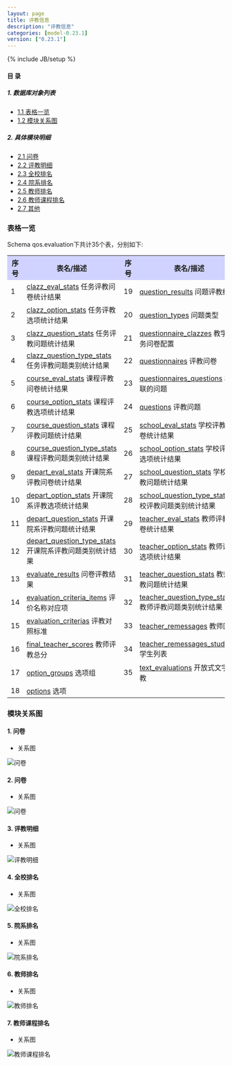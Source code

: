 ```yaml
---
layout: page
title: 评教信息 
description: "评教信息"
categories: [model-0.23.1]
version: ["0.23.1"]
---
```

{% include JB/setup %}

#### 目 录

##### 1. 数据库对象列表
  * [1.1 表格一览](index.html#表格一览)
  * [1.2 模块关系图](index.html#模块关系图)

##### 2. 具体模块明细
* [2.1 问卷](questionnaires.html)
* [2.2 评教明细](detail_results.html)
* [2.3 全校排名](college_results.html)
* [2.4 院系排名](depart_results.html)
* [2.5 教师排名](teacher_results.html)
* [2.6 教师课程排名](course_results.html)
* [2.7 其他](misc.html)

### 表格一览
Schema qos.evaluation下共计35个表，分别如下:

<table class="table table-bordered table-striped table-condensed">
  <tr>
    <th style="background-color:#D0D3FF">序号</th>
    <th style="background-color:#D0D3FF">表名/描述</th>
    <th style="background-color:#D0D3FF">序号</th>
    <th style="background-color:#D0D3FF">表名/描述</th>
  </tr>
  <tr>
    <td>1</td>
    <td><a href="/qos/evaluation/misc.html#表格-clazz_eval_stats-任务评教问卷统计结果">clazz_eval_stats</a> 任务评教问卷统计结果</td>
    <td>19</td>
    <td><a href="/qos/evaluation/detail_results.html#表格-question_results-问题评教结果">question_results</a> 问题评教结果</td>
  </tr>
  <tr>
    <td>2</td>
    <td><a href="/qos/evaluation/misc.html#表格-clazz_option_stats-任务评教选项统计结果">clazz_option_stats</a> 任务评教选项统计结果</td>
    <td>20</td>
    <td><a href="/qos/evaluation/questionnaires.html#表格-question_types-问题类型">question_types</a> 问题类型</td>
  </tr>
  <tr>
    <td>3</td>
    <td><a href="/qos/evaluation/misc.html#表格-clazz_question_stats-任务评教问题统计结果">clazz_question_stats</a> 任务评教问题统计结果</td>
    <td>21</td>
    <td><a href="/qos/evaluation/misc.html#表格-questionnaire_clazzes-教学任务问卷配置">questionnaire_clazzes</a> 教学任务问卷配置</td>
  </tr>
  <tr>
    <td>4</td>
    <td><a href="/qos/evaluation/misc.html#表格-clazz_question_type_stats-任务评教问题类别统计结果">clazz_question_type_stats</a> 任务评教问题类别统计结果</td>
    <td>22</td>
    <td><a href="/qos/evaluation/questionnaires.html#表格-questionnaires-评教问卷">questionnaires</a> 评教问卷</td>
  </tr>
  <tr>
    <td>5</td>
    <td><a href="/qos/evaluation/course_results.html#表格-course_eval_stats-课程评教问卷统计结果">course_eval_stats</a> 课程评教问卷统计结果</td>
    <td>23</td>
    <td><a href="/qos/evaluation/questionnaires.html#表格-questionnaires_questions-相关联的问题">questionnaires_questions</a> 相关联的问题</td>
  </tr>
  <tr>
    <td>6</td>
    <td><a href="/qos/evaluation/course_results.html#表格-course_option_stats-课程评教选项统计结果">course_option_stats</a> 课程评教选项统计结果</td>
    <td>24</td>
    <td><a href="/qos/evaluation/questionnaires.html#表格-questions-评教问题">questions</a> 评教问题</td>
  </tr>
  <tr>
    <td>7</td>
    <td><a href="/qos/evaluation/course_results.html#表格-course_question_stats-课程评教问题统计结果">course_question_stats</a> 课程评教问题统计结果</td>
    <td>25</td>
    <td><a href="/qos/evaluation/college_results.html#表格-school_eval_stats-学校评教问卷统计结果">school_eval_stats</a> 学校评教问卷统计结果</td>
  </tr>
  <tr>
    <td>8</td>
    <td><a href="/qos/evaluation/course_results.html#表格-course_question_type_stats-课程评教问题类别统计结果">course_question_type_stats</a> 课程评教问题类别统计结果</td>
    <td>26</td>
    <td><a href="/qos/evaluation/college_results.html#表格-school_option_stats-学校评教选项统计结果">school_option_stats</a> 学校评教选项统计结果</td>
  </tr>
  <tr>
    <td>9</td>
    <td><a href="/qos/evaluation/depart_results.html#表格-depart_eval_stats-开课院系评教问卷统计结果">depart_eval_stats</a> 开课院系评教问卷统计结果</td>
    <td>27</td>
    <td><a href="/qos/evaluation/college_results.html#表格-school_question_stats-学校评教问题统计结果">school_question_stats</a> 学校评教问题统计结果</td>
  </tr>
  <tr>
    <td>10</td>
    <td><a href="/qos/evaluation/depart_results.html#表格-depart_option_stats-开课院系评教选项统计结果">depart_option_stats</a> 开课院系评教选项统计结果</td>
    <td>28</td>
    <td><a href="/qos/evaluation/college_results.html#表格-school_question_type_stats-学校评教问题类别统计结果">school_question_type_stats</a> 学校评教问题类别统计结果</td>
  </tr>
  <tr>
    <td>11</td>
    <td><a href="/qos/evaluation/depart_results.html#表格-depart_question_stats-开课院系评教问题统计结果">depart_question_stats</a> 开课院系评教问题统计结果</td>
    <td>29</td>
    <td><a href="/qos/evaluation/teacher_results.html#表格-teacher_eval_stats-教师评教问卷统计结果">teacher_eval_stats</a> 教师评教问卷统计结果</td>
  </tr>
  <tr>
    <td>12</td>
    <td><a href="/qos/evaluation/depart_results.html#表格-depart_question_type_stats-开课院系评教问题类别统计结果">depart_question_type_stats</a> 开课院系评教问题类别统计结果</td>
    <td>30</td>
    <td><a href="/qos/evaluation/teacher_results.html#表格-teacher_option_stats-教师评教选项统计结果">teacher_option_stats</a> 教师评教选项统计结果</td>
  </tr>
  <tr>
    <td>13</td>
    <td><a href="/qos/evaluation/detail_results.html#表格-evaluate_results-问卷评教结果">evaluate_results</a> 问卷评教结果</td>
    <td>31</td>
    <td><a href="/qos/evaluation/teacher_results.html#表格-teacher_question_stats-教师评教问题统计结果">teacher_question_stats</a> 教师评教问题统计结果</td>
  </tr>
  <tr>
    <td>14</td>
    <td><a href="/qos/evaluation/misc.html#表格-evaluation_criteria_items-评价名称对应项">evaluation_criteria_items</a> 评价名称对应项</td>
    <td>32</td>
    <td><a href="/qos/evaluation/teacher_results.html#表格-teacher_question_type_stats-教师评教问题类别统计结果">teacher_question_type_stats</a> 教师评教问题类别统计结果</td>
  </tr>
  <tr>
    <td>15</td>
    <td><a href="/qos/evaluation/misc.html#表格-evaluation_criterias-评教对照标准">evaluation_criterias</a> 评教对照标准</td>
    <td>33</td>
    <td><a href="/qos/evaluation/teacher_results.html#表格-teacher_remessages-教师回复">teacher_remessages</a> 教师回复</td>
  </tr>
  <tr>
    <td>16</td>
    <td><a href="/qos/evaluation/misc.html#表格-final_teacher_scores-教师评教总分">final_teacher_scores</a> 教师评教总分</td>
    <td>34</td>
    <td><a href="/qos/evaluation/teacher_results.html#表格-teacher_remessages_students-学生列表">teacher_remessages_students</a> 学生列表</td>
  </tr>
  <tr>
    <td>17</td>
    <td><a href="/qos/evaluation/questionnaires.html#表格-option_groups-选项组">option_groups</a> 选项组</td>
    <td>35</td>
    <td><a href="/qos/evaluation/misc.html#表格-text_evaluations-开放式文字评教">text_evaluations</a> 开放式文字评教</td>
  </tr>
  <tr>
    <td>18</td>
    <td><a href="/qos/evaluation/questionnaires.html#表格-options-选项">options</a> 选项</td>
    <td></td>
    <td></td>
  </tr>
</table>

### 模块关系图


#### 1. 问卷
  * 关系图

![问卷](images/questionnaires.png)


#### 2. 问卷
  * 关系图

![问卷](images/results.png)


#### 3. 评教明细
  * 关系图

![评教明细](images/detail_results.png)


#### 4. 全校排名
  * 关系图

![全校排名](images/college_results.png)


#### 5. 院系排名
  * 关系图

![院系排名](images/depart_results.png)


#### 6. 教师排名
  * 关系图

![教师排名](images/teacher_results.png)


#### 7. 教师课程排名
  * 关系图

![教师课程排名](images/course_results.png)


